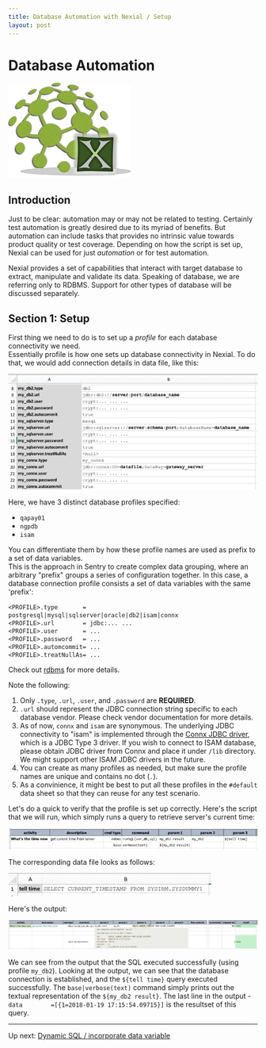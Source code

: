 ```yaml
---
title: Database Automation with Nexial / Setup
layout: post
---
```

 
# Database Automation 
![logo](image/logo-x.png)

## Introduction
Just to be clear: automation may or may not be related to testing.  Certainly test automation is 
greatly desired due to its myriad of benefits.  But automation can include tasks that provides no 
intrinsic value towards product quality or test coverage.  Depending on how the script is set up, 
Nexial can be used for just _automation_ or for test automation.

Nexial provides a set of capabilities that interact with target database to extract, manipulate and 
validate its data.  Speaking of database, we are referring only to RDBMS.  Support for other types 
of database will be discussed separately.

## Section 1: Setup
First thing we need to do is to set up a _profile_ for each database connectivity we need.  
Essentially profile is how one sets up database connectivity in Nexial.  To do 
that, we would add connection details in data file, like this:

![database connectivity](image/db-setup.png)

Here, we have 3 distinct database profiles specified:
- `qapay01`
- `ngpdb`
- `isam`

You can differentiate them by how these profile names are used as prefix to a set of data variables.  
This is the approach in Sentry to create complex data grouping, where an arbitrary "prefix" groups
a series of configuration together.  In this case, a database connection profile consists a set of 
data variables with the same 'prefix':

```
<PROFILE>.type       = postgresql|mysql|sqlserver|oracle|db2|isam|connx
<PROFILE>.url        = jdbc:... ...
<PROFILE>.user       = ...
<PROFILE>.password   = ...
<PROFILE>.automcommit= ...
<PROFILE>.treatNullAs= ...
```

Check out [rdbms](https://confluence.ep.com/display/QA/rdbms) for more details.  

Note the following:
1. Only `.type`, `.url`, `.user`, and `.password` are **REQUIRED**.
1. `.url` should represent the JDBC connection string specific to each database vendor.  Please 
check vendor documentation for more details.
1. As of now, `connx` and `isam` are synonymous. The underlying JDBC connectivity to "isam" is 
implemented through the [Connx JDBC driver](https://www.connx.com/databases.php), which is a 
JDBC Type 3 driver. If you wish to connect to ISAM database, please obtain JDBC driver from Connx 
and place it under `/lib` directory.  We might support other ISAM JDBC drivers in the future.
1. You can create as many profiles as needed, but make sure the profile names are unique and 
contains no dot (`.`).
1. As a convinience, it might be best to put all these profiles in the `#default` data sheet so
that they can reuse for any test scenario.

Let's do a quick to verify that the profile is set up correctly.  Here's the script that we will
run, which simply runs a query to retrieve server's current time:

![Hello World](image/rdbms-01-HelloWorld.png)

The corresponding data file looks as follows:

![Hello World, data](image/rdbms-01-HelloWorld.data.png)

Here's the output:

![Hello World, output](image/rdbms-01-HelloWorld.output.png)

We can see from the output that the SQL executed successfully (using profile `my_db2`).  Looking at
the output, we can see that the database connection is established, and the `${tell time}` query
executed successfully.  The `base|verbose(text)` command simply prints out the textual representation
of the `${my_db2 result}`. The last line in the output - `data        =[{1=2018-01-19 17:15:54.09715}]` 
is the resultset of this query.

***

Up next: [Dynamic SQL / incorporate data variable](Database-Automation-dynamicsql.md)
